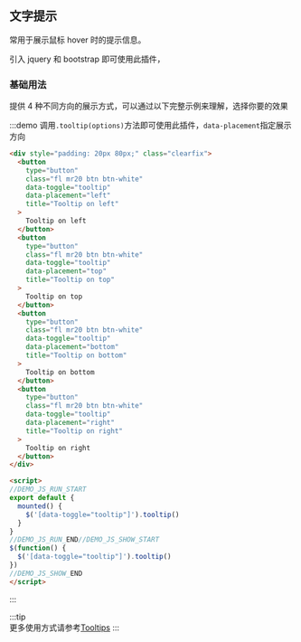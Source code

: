 ## 文字提示

常用于展示鼠标 hover 时的提示信息。

引入 jquery 和 bootstrap 即可使用此插件，

### 基础用法

提供 4 种不同方向的展示方式，可以通过以下完整示例来理解，选择你要的效果

:::demo 调用`.tooltip(options)`方法即可使用此插件，`data-placement`指定展示方向

```html
<div style="padding: 20px 80px;" class="clearfix">
  <button
    type="button"
    class="fl mr20 btn btn-white"
    data-toggle="tooltip"
    data-placement="left"
    title="Tooltip on left"
  >
    Tooltip on left
  </button>
  <button
    type="button"
    class="fl mr20 btn btn-white"
    data-toggle="tooltip"
    data-placement="top"
    title="Tooltip on top"
  >
    Tooltip on top
  </button>
  <button
    type="button"
    class="fl mr20 btn btn-white"
    data-toggle="tooltip"
    data-placement="bottom"
    title="Tooltip on bottom"
  >
    Tooltip on bottom
  </button>
  <button
    type="button"
    class="fl mr20 btn btn-white"
    data-toggle="tooltip"
    data-placement="right"
    title="Tooltip on right"
  >
    Tooltip on right
  </button>
</div>

<script>
//DEMO_JS_RUN_START
export default {
  mounted() {
    $('[data-toggle="tooltip"]').tooltip()
  }
}
//DEMO_JS_RUN_END//DEMO_JS_SHOW_START
$(function() {
  $('[data-toggle="tooltip"]').tooltip()
})
//DEMO_JS_SHOW_END
</script>
```

:::

:::tip  
 更多使用方式请参考<a href="https://v3.bootcss.com/javascript/#tooltips" target="_blank">Tooltips</a>
:::
